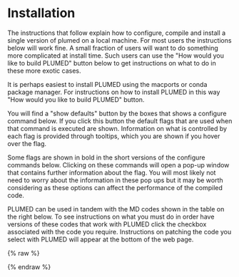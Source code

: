 # Installation

The instructions that follow explain how to configure, compile and install a single version of plumed on a local machine.  For most users the instructions 
below will work fine.  A small fraction of users will want to do something more complicated at install time.  Such users can 
use the "How would you like to build PLUMED" button below to get instructions on what to do in these more exotic cases.  

It is perhaps easiest to install PLUMED using the macports or conda package manager.  For instructions on how to install PLUMED in this way "How would you like to build PLUMED" button. 

You will find a "show defaults" button by the boxes that shows a configure command below.  If you click this button the default flags that are used when that command is executed are shown.
Information on what is controlled by each flag is provided through tooltips, which you are shown if you hover over the flag.  

Some flags are shown in bold in the short versions of the configure commands below.  Clicking on these commands will open a pop-up window that contains further information 
about the flag.  You will most likely not need to worry about the information in these pop ups but it may be worth considering as these options can affect the performance of the
compiled code.

PLUMED can be used in tandem with the MD codes shown in the table on the right below.  To see instructions on what you must do in order have versions
of these codes that work with PLUMED click the checkbox associated with the code you require.  Instructions on patching the code you select with PLUMED 
will appear at the bottom of the web page.

{% raw %}
<style>
  pre {
    overflow-x: auto;
    white-space: pre-wrap;
    white-space: -moz-pre-wrap;
    white-space: -pre-wrap;
    white-space: -o-pre-wrap;
    word-wrap: break-word;
  }
</style>
<script>
function showData( name, indiv ) {
  var mydiv = document.getElementById(indiv);
  var mydata = document.getElementById(name);
  mydiv.innerHTML = mydata.innerHTML;
  showInstructions(current_instructions);
}

function showConfigure(name) {
  var btn = document.getElementById(name + "_button");
  var mydiv = document.getElementById("conf_" + name);
  if( btn.textContent=="show defaults" ) {
    var dataField = document.getElementById(name + "_short");
    mydiv.innerHTML = dataField.innerHTML;
  } else if( btn.textContent=="hide defaults" ) {
    var dataField = document.getElementById(name + "_long");
    mydiv.innerHTML = dataField.innerHTML; 
  }
}

function showDefaultButton(name) {
  var btn = document.getElementById(name + "_button");
  btn.textContent = "show defaults";
}

function swapConfigure(name) {
  var btn = document.getElementById(name + "_button"); 
  if( btn.textContent=="show defaults" ) { 
    btn.textContent = "hide defaults";
  } else if( btn.textContent=="hide defaults" ) {
    btn.textContent = "show defaults";
  }
  showConfigure(name); 
}
function openModal( name ) {
  var mymodal = document.getElementById( name );
  mymodal.style.display = "block";  
}
window.onload = function(event) {
  showInstructions("local");
}
</script>

{% endraw %}
